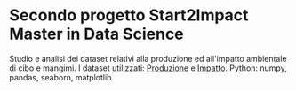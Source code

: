 # Secondo progetto Start2Impact Master in Data Science

Studio e analisi dei dataset relativi alla produzione ed all'impatto ambientale di cibo e mangimi.
I dataset utilizzati: [Produzione](https://www.kaggle.com/datasets/dorbicycle/world-foodfeed-production) e [Impatto](https://www.kaggle.com/datasets/selfvivek/environment-impact-of-food-production).
Python: numpy, pandas, seaborn, matplotlib.
